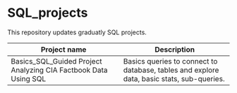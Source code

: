 # SQL_projects

This repository updates graduatly SQL projects.

Project name | Description
-------------|------------
Basics_SQL_Guided Project Analyzing CIA Factbook Data Using SQL | Basics queries to connect to database, tables and explore data, basic stats, sub-queries.

